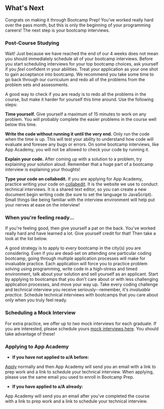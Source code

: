 ## What's Next

Congrats on making it through Bootcamp Prep! You've worked really hard over the
pass month, but this is only the beginning of your programming careers! The next
step is your bootcamp interviews.

### Post-Course Studying

Wait! Just because we have reached the end of our 4 weeks does not mean you should
immediately schedule all of your bootcamp interviews. Before you start scheduling
interviews for your top bootcamp choices, ask yourself if you *feel* confident in
your abilities. Treat your application as your one shot to gain acceptance into
bootcamp. We recommend you take some time to go back through our curriculum and
redo all of the problems from the problem sets and assessments.

A good way to check if you are ready is to redo all the problems in the course,
but make it harder for yourself this time around. Use the following steps:

**Time yourself.** Give yourself a maximum of 15 minutes to work on any problem.
You will probably complete the easier problems in the course well below this time.

**Write the code without running it until the very end.** Only run the code when
the time is up. This will test your ability to understand how code will evaluate
and foresee any bugs or errors. On some bootcamp interviews, like App Academy,
you will not be allowed to check your code by running it.

**Explain your code.** After coming up with a solution to a problem, try explaining
your solution aloud. Remember that a huge part of a bootcamp interview is explaining
your thoughts!

**Type your code on collabedit.** If you are applying for App Academy, practice
writing your code on [collabedit][collabedit]. It is the website we use to conduct
technical interviews. It is a shared text editor, so you can create a new document
begin writing code (be sure to set the language to JavaScript). Small things like
being familiar with the interview environment will help put your nerves at ease on
the interview!

### When you're feeling ready...

If you're feeling good, then give yourself a pat on the back. You've worked really hard and have learned a lot. Give yourself credit for that! Then take a look at the list below.

A good strategy is to apply to *every* bootcamp in the city(s) you are considering.
Even if you are dead-set on attending one particular coding bootcamp, going through multiple application processes will make for invaluable practice. Each application will force you to practice problem solving using programming, write code in a high-stress and timed environment, talk about your solution and sell yourself as an applicant. Start by applying to bootcamps that you don't care about or with less challenging application processes, and move your way up. Take every coding challenge and technical interview you receive seriously--remember, it's *invaluable practice*. Schedule technical interviews with bootcamps that you care about only when you truly feel ready.

### Scheduling a Mock Interview

For extra practice, we offer up to *two* mock interviews for each graduate. If you
are interested, please schedule yours [mock interviews here][mock-interviews].
You should take advantage of these!

### Applying to App Academy

- **If you have not applied to a/A before:**

[Apply][app_academy_app] normally and then App Academy will send you an email with a link to prep work and a link to schedule your technical interview. When applying, please use the same email you used to enroll in Bootcamp Prep.

- **If you have applied to a/A already:**

App Academy will send you an email after you've completed the course with a link to prep work and a link to schedule your technical interview.

[collabedit]: http://collabedit.com/
[mock-interviews]: https://aa-mock-interviews.youcanbook.me/
[app_academy_app]:https://www.appacademy.io/immersive/application/full-time
